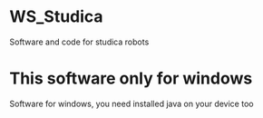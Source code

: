# WS_Studica
Software and code for studica robots
# This software only for windows
Software for windows, you need installed java on your device too

